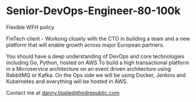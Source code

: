 # Senior-DevOps-Engineer-80-100k
Flexible WFH policy

FinTech client - Workong closely with the CTO in building a team and a new platform that will enable growth across major European partners.

You should have a deep understanding of DevOps and core technologies including Go, Python, hosted on AWS 
To build a high transactional platform in a Microservice architecture on an event driven architecture using RabbitMQ or Kafka. On the Ops side we will be using Docker, Jenkins and Kubernetes and everything will be hosted in AWS. 

Contact me at danny.tipple@thirdrepublic.com
